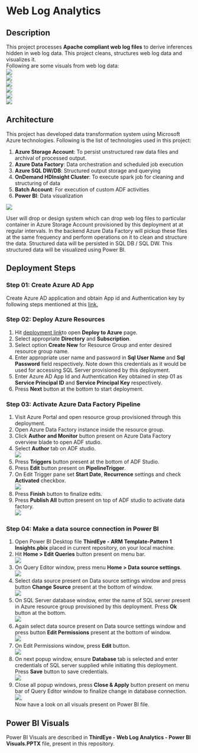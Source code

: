 # Web Log Analytics

## Description
This project processes **Apache compliant web log files** to derive inferences hidden in web log data.
This project cleans, structures web log data and visualizes it. <br/>
Following are some visuals from web log data:<br/>
![](https://github.com/ThirdEyeData/Outlier_Detections_Weblogs_Analytics/blob/master/ThirdEye%20-%20Web%20Log%20Analytics%20-%20Power%20BI%20Visuals/Slide2.PNG)
<br/>
![](https://github.com/ThirdEyeData/Outlier_Detections_Weblogs_Analytics/blob/master/ThirdEye%20-%20Web%20Log%20Analytics%20-%20Power%20BI%20Visuals/Slide3.PNG)
<br/>
![](https://github.com/ThirdEyeData/Outlier_Detections_Weblogs_Analytics/blob/master/ThirdEye%20-%20Web%20Log%20Analytics%20-%20Power%20BI%20Visuals/Slide4.PNG)
<br/>
![](https://github.com/ThirdEyeData/Outlier_Detections_Weblogs_Analytics/blob/master/ThirdEye%20-%20Web%20Log%20Analytics%20-%20Power%20BI%20Visuals/Slide5.PNG)
<br/>
![](https://github.com/ThirdEyeData/Outlier_Detections_Weblogs_Analytics/blob/master/ThirdEye%20-%20Web%20Log%20Analytics%20-%20Power%20BI%20Visuals/Slide6.PNG)
<br/>
![](https://github.com/ThirdEyeData/Outlier_Detections_Weblogs_Analytics/blob/master/ThirdEye%20-%20Web%20Log%20Analytics%20-%20Power%20BI%20Visuals/Slide7.PNG)

## Architecture
This project has developed data transformation system using Microsoft Azure technologies.
Following is the list of technologies used in this project:
1. **Azure Storage Account**: To persist unstructured raw data files and archival of processed output.
2. **Azure Data Factory**: Data orchestration and scheduled job execution
3. **Azure SQL DW/DB**: Structured output storage and querying
4. **OnDemand HDInsight Cluster**: To execute spark job for cleaning and structuring of data
5. **Batch Account**: For execution of custom ADF activities
6. **Power BI**: Data visualization

![](https://github.com/ThirdEyeData/OutlierDetection/blob/master/WikiImages/Architecture%20Diagram.JPG)

User will drop or design system which can drop web log files to particular container in Azure Storage Account provisioned by this deployment at at regular intervals. In the backend Azure Data Factory will pickup these files at the same frequency and perform operations on it to clean and structure the data. Structured data will be persisted in SQL DB / SQL DW. This structured data will be visualized using Power BI.

## Deployment Steps

### Step 01: Create Azure AD App
Create Azure AD application and obtain App id and Authentication key by following steps mentioned at this [link.](https://docs.microsoft.com/en-au/azure/active-directory/develop/howto-create-service-principal-portal)

### Step 02: Deploy Azure Resources
1. Hit [deployment link](https://deploy.azure.com/?repository=https://github.com/ThirdEyeData/OutlierDetection#/form/setup)to open **Deploy to Azure** page.
2. Select appropriate **Directory** and **Subscription**.
3. Select option **Create New** for Resource Group and enter desired resource group name.
4. Enter appropriate user name and password in **Sql User Name** and **Sql Password** field respectively. Note down this credentials as it would be used for accessing SQL Server provisioned by this deployment.
5. Enter Azure AD App Id and Authentication Key obtained in step 01 as **Service Principal ID** and **Service Principal Key** respectively.
6. Press **Next** button at the bottom to start deployment.

### Step 03: Activate Azure Data Factory Pipeline
1. Visit Azure Portal and open resource group provisioned through this deployment.
2. Open Azure Data Factory instance inside the resource group.
3. Click **Author and Monitor** button present on Azure Data Factory overview blade to open ADF studio.
4. Select **Author** tab on ADF studio.  <br/>![](https://github.com/ThirdEyeData/OutlierDetection/blob/master/WikiImages/ADF01.JPG)
5. Press **Triggers** button present at the bottom of ADF Studio.
6. Press **Edit** button present on **PipelineTrigger**.
7. On Edit Trigger pane set **Start Date**, **Recurrence** settings and check **Activated** checkbox.<br/>![](https://github.com/ThirdEyeData/OutlierDetection/blob/master/WikiImages/ADF02.JPG)
8. Press **Finish** button to finalize edits.
9. Press **Publish All** button present on top of ADF studio to activate data factory. <br/> ![](https://github.com/ThirdEyeData/OutlierDetection/blob/master/WikiImages/ADF03.JPG)

### Step 04: Make a data source connection in Power BI
1. Open Power BI Desktop file **ThirdEye - ARM Template-Pattern 1 Insights.pbix** placed in current repository, on your local machine.
2. Hit **Home > Edit Queries** button present on menu bar. <br/> ![](https://github.com/ThirdEyeData/OutlierDetection/blob/master/WikiImages/Power%20BI%2001.JPG)
3. On Query Editor window, press menu **Home > Data source settings**. <br/> ![](https://github.com/ThirdEyeData/OutlierDetection/blob/master/WikiImages/Power%20BI%2002.JPG)
4. Select data source present on Data source settings window and press button **Change Source** present at the bottom of window. <br/> ![](https://github.com/ThirdEyeData/OutlierDetection/blob/master/WikiImages/Power%20BI%2003.JPG)
5. On SQL Server database window, enter the name of SQL server present in Azure resource group provisioned by this deployment. Press **Ok** button at the bottom.<br/> ![](https://github.com/ThirdEyeData/OutlierDetection/blob/master/WikiImages/Power%20BI%2004.JPG)
6. Again select data source present on Data source settings window and press button **Edit Permissions** present at the bottom of window. <br/> ![](https://github.com/ThirdEyeData/OutlierDetection/blob/master/WikiImages/Power%20BI%2005.JPG)
7. On Edit Permissions window, press **Edit** button. <br/> ![](https://github.com/ThirdEyeData/OutlierDetection/blob/master/WikiImages/Power%20BI%2006.JPG)
8. On next popup window, ensure **Database** tab is selected and enter credentials of SQL server supplied while initiating this deployment. Press **Save** button to save credentials.<br/> ![](https://github.com/ThirdEyeData/OutlierDetection/blob/master/WikiImages/Power%20BI%2007.JPG)
9. Close all popup windows, press **Close & Apply** button present on menu bar of Query Editor window to finalize change in database connection.<br/> ![](https://github.com/ThirdEyeData/OutlierDetection/blob/master/WikiImages/Power%20BI%2008.JPG).
<br/>Now have a look on all visuals present on Power BI file.

## Power BI Visuals
Power BI Visuals are described in **ThirdEye - Web Log Analytics - Power BI Visuals.PPTX** file, present in this repository.
